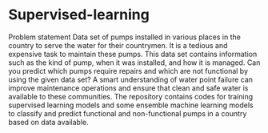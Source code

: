 # Supervised-learning
Problem statement Data set of pumps installed in various places in the country to serve the water for their countrymen. It is a tedious and expensive task to maintain these pumps. This data set contains information such as the kind of pump, when it was installed, and how it is managed. Can you predict which pumps require repairs and which are not functional by using the given data set? A smart understanding of water point failure can improve maintenance operations and ensure that clean and safe water is available to these communities. The repository contains codes for training supervised learning models and some ensemble machine learning models to classify and predict functional and non-functional pumps in a country based on data available.
